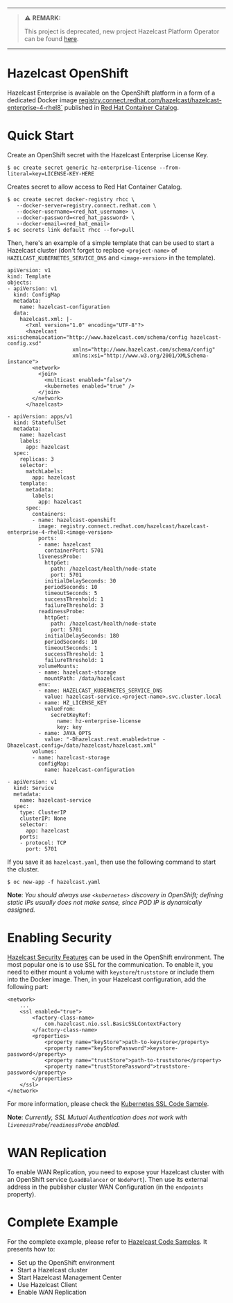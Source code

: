 ***
> :warning: **REMARK:**
>
> This project is deprecated, new project Hazelcast Platform Operator can be found [here](https://github.com/hazelcast/hazelcast-platform-operator).
>
***

# Hazelcast OpenShift

Hazelcast Enterprise is available on the OpenShift platform in a form of a dedicated Docker image [registry.connect.redhat.com/hazelcast/hazelcast-enterprise-4-rhel8`](https://catalog.redhat.com/software/containers/hazelcast/hazelcast-enterprise-4-rhel8/5ee38856ecb5246c090412bd) published in [Red Hat Container Catalog](https://access.redhat.com/containers/).

# Quick Start

Create an OpenShift secret with the Hazelcast Enterprise License Key.

    $ oc create secret generic hz-enterprise-license --from-literal=key=LICENSE-KEY-HERE

Creates secret to allow access to Red Hat Container Catalog.

    $ oc create secret docker-registry rhcc \
       --docker-server=registry.connect.redhat.com \
       --docker-username=<red_hat_username> \
       --docker-password=<red_hat_password> \
       --docker-email=<red_hat_email>
    $ oc secrets link default rhcc --for=pull

Then, here's an example of a simple template that can be used to start a Hazelcast cluster (don't forget to replace `<project-name>` of `HAZELCAST_KUBERNETES_SERVICE_DNS` and `<image-version>` in the template).

```
apiVersion: v1
kind: Template
objects:
- apiVersion: v1
  kind: ConfigMap
  metadata:
    name: hazelcast-configuration
  data:
    hazelcast.xml: |-
      <?xml version="1.0" encoding="UTF-8"?>
      <hazelcast xsi:schemaLocation="http://www.hazelcast.com/schema/config hazelcast-config.xsd"
                     xmlns="http://www.hazelcast.com/schema/config"
                     xmlns:xsi="http://www.w3.org/2001/XMLSchema-instance">
        <network>
          <join>
            <multicast enabled="false"/>
            <kubernetes enabled="true" />
          </join>
        </network>
      </hazelcast>

- apiVersion: apps/v1
  kind: StatefulSet
  metadata:
    name: hazelcast
    labels:
      app: hazelcast
  spec:
    replicas: 3
    selector:
      matchLabels:
        app: hazelcast
    template:
      metadata:
        labels:
          app: hazelcast
      spec:
        containers:
        - name: hazelcast-openshift
          image: registry.connect.redhat.com/hazelcast/hazelcast-enterprise-4-rhel8:<image-version>
          ports:
          - name: hazelcast
            containerPort: 5701
          livenessProbe:
            httpGet:
              path: /hazelcast/health/node-state
              port: 5701
            initialDelaySeconds: 30
            periodSeconds: 10
            timeoutSeconds: 5
            successThreshold: 1
            failureThreshold: 3
          readinessProbe:
            httpGet:
              path: /hazelcast/health/node-state
              port: 5701
            initialDelaySeconds: 180
            periodSeconds: 10
            timeoutSeconds: 1
            successThreshold: 1
            failureThreshold: 1
          volumeMounts:
          - name: hazelcast-storage
            mountPath: /data/hazelcast
          env:
          - name: HAZELCAST_KUBERNETES_SERVICE_DNS
            value: hazelcast-service.<project-name>.svc.cluster.local
          - name: HZ_LICENSE_KEY
            valueFrom:
              secretKeyRef:
                name: hz-enterprise-license
                key: key
          - name: JAVA_OPTS
            value: "-Dhazelcast.rest.enabled=true -Dhazelcast.config=/data/hazelcast/hazelcast.xml"
        volumes:
        - name: hazelcast-storage
          configMap:
            name: hazelcast-configuration

- apiVersion: v1
  kind: Service
  metadata:
    name: hazelcast-service
  spec:
    type: ClusterIP
    clusterIP: None
    selector:
      app: hazelcast
    ports:
    - protocol: TCP
      port: 5701
```

If you save it as  `hazelcast.yaml`, then use the following command to start the cluster.

    $ oc new-app -f hazelcast.yaml

**Note**: *You should always use `<kubernetes>` discovery in OpenShift; defining static IPs usually does not make sense, since POD IP is dynamically assigned.*

# Enabling Security

[Hazelcast Security Features](https://docs.hazelcast.org/docs/latest/manual/html-single/#security) can be used in the OpenShift environment. The most popular one is to use SSL for the communication. To enable it, you need to either mount a volume with `keystore`/`truststore` or include them into the Docker image. Then, in your Hazelcast configuration, add the following part:

```
<network>
    ...
    <ssl enabled="true">
        <factory-class-name>
            com.hazelcast.nio.ssl.BasicSSLContextFactory
        </factory-class-name>
        <properties>
            <property name="keyStore">path-to-keystore</property>
            <property name="keyStorePassword">keystore-password</property>
            <property name="trustStore">path-to-truststore</property>
            <property name="trustStorePassword">truststore-password</property>
        </properties>
    </ssl>
</network>
```

For more information, please check the [Kubernetes SSL Code Sample](https://github.com/hazelcast/hazelcast-code-samples/tree/master/hazelcast-integration/kubernetes/samples/ssl).

**Note**: *Currently, SSL Mutual Authentication does not work with `livenessProbe`/`readinessProbe` enabled.*

# WAN Replication

To enable WAN Replication, you need to expose your Hazelcast cluster with an OpenShift service (`LoadBalancer` or `NodePort`). Then use its external address in the publisher cluster WAN Configuration (in the `endpoints` property).

# Complete Example

For the complete example, please refer to [Hazelcast Code Samples](https://github.com/hazelcast/hazelcast-code-samples/tree/master/hazelcast-integration/openshift). It presents how to:
 * Set up the OpenShift environment
 * Start a Hazelcast cluster
 * Start Hazelcast Management Center
 * Use Hazelcast Client
 * Enable WAN Replication

